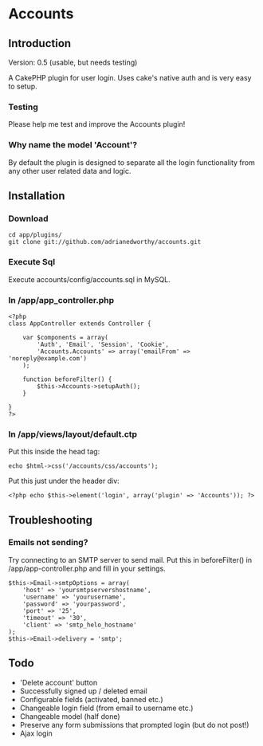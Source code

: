 # Accounts

## Introduction

Version: 0.5 (usable, but needs testing)

A CakePHP plugin for user login.  Uses cake's native auth and is very easy to setup.

### Testing

Please help me test and improve the Accounts plugin!

### Why name the model 'Account'?

By default the plugin is designed to separate all the login functionality from any other user related data and logic.

## Installation

### Download

	cd app/plugins/
	git clone git://github.com/adrianedworthy/accounts.git

### Execute Sql

Execute accounts/config/accounts.sql in MySQL.

### In /app/app_controller.php

	<?php
	class AppController extends Controller {

		var $components = array(
			'Auth', 'Email', 'Session', 'Cookie',
			'Accounts.Accounts' => array('emailFrom' => 'noreply@example.com')
		);

		function beforeFilter() {
			$this->Accounts->setupAuth();
		}

	}
	?>

### In /app/views/layout/default.ctp

Put this inside the head tag:

	echo $html->css('/accounts/css/accounts');

Put this just under the header div:

	<?php echo $this->element('login', array('plugin' => 'Accounts')); ?>

## Troubleshooting

### Emails not sending?

Try connecting to an SMTP server to send mail.  Put this in beforeFilter() in /app/app-controller.php and fill in your settings.

    $this->Email->smtpOptions = array(
		'host' => 'yoursmtpservershostname',
		'username' => 'yourusername',
		'password' => 'yourpassword',
        'port' => '25',
        'timeout' => '30',
        'client' => 'smtp_helo_hostname'
    );
	$this->Email->delivery = 'smtp';

## Todo

* 'Delete account' button
* Successfully signed up / deleted email
* Configurable fields (activated, banned etc.)
* Changeable login field (from email to username etc.)
* Changeable model (half done)
* Preserve any form submissions that prompted login (but do not post!)
* Ajax login
